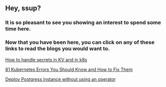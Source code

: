

## Hey, ssup?
### It is so pleasant to see you showing an interest to spend some time here.
### Now that you have been here, you can click on any of these links to read the blogs you would want to.

 
 [How to handle secrets in KV and in k8s](1.md)

 
 [81 Kubernetes Errors You Should Know and How to Fix Them](2.md)
 

 [Deploy Postgress instance without using an operator](postgress-without-operator.md)
